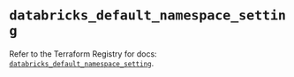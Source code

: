 # `databricks_default_namespace_setting`

Refer to the Terraform Registry for docs: [`databricks_default_namespace_setting`](https://registry.terraform.io/providers/databricks/databricks/1.86.0/docs/resources/default_namespace_setting).
